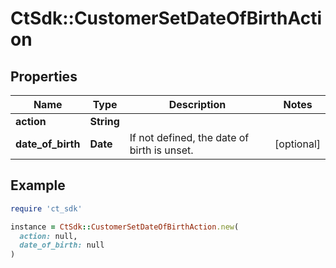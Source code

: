 # CtSdk::CustomerSetDateOfBirthAction

## Properties

| Name | Type | Description | Notes |
| ---- | ---- | ----------- | ----- |
| **action** | **String** |  |  |
| **date_of_birth** | **Date** | If not defined, the date of birth is unset. | [optional] |

## Example

```ruby
require 'ct_sdk'

instance = CtSdk::CustomerSetDateOfBirthAction.new(
  action: null,
  date_of_birth: null
)
```

